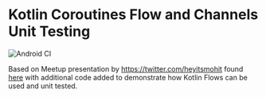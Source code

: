 # Kotlin Coroutines Flow and Channels Unit Testing

![Android CI](https://github.com/jshvarts/FlowChannels101/workflows/Android%20CI/badge.svg)

Based on Meetup presentation by https://twitter.com/heyitsmohit found [here](https://speakerdeck.com/heyitsmohit/unit-testing-kotlin-channels-and-flows) with additional code added to demonstrate how Kotlin Flows can be used and unit tested.

